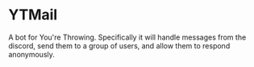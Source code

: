 # YTMail
A bot for You're Throwing. Specifically it will handle messages from the discord, send them to a group of users, and allow them to respond anonymously. 
